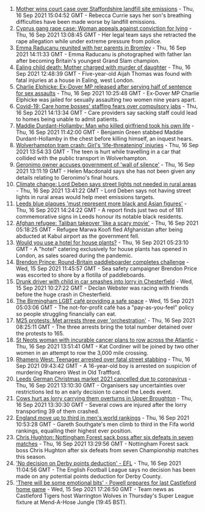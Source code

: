 1. [Mother wins court case over Staffordshire landfill site emissions](https://www.bbc.co.uk/news/uk-england-stoke-staffordshire-58577136?at_medium=RSS&at_campaign=KARANGA) - Thu, 16 Sep 2021 15:04:52 GMT - Rebecca Currie says her son's breathing difficulties have been made worse by landfill emissions.
2. [Cyprus gang rape case: Woman appeals against conviction for lying](https://www.bbc.co.uk/news/uk-england-derbyshire-58583251?at_medium=RSS&at_campaign=KARANGA) - Thu, 16 Sep 2021 13:08:45 GMT - Her legal team says she retracted the rape allegation while under extreme pressure from police.
3. [Emma Raducanu reunited with her parents in Bromley](https://www.bbc.co.uk/news/uk-england-london-58585022?at_medium=RSS&at_campaign=KARANGA) - Thu, 16 Sep 2021 14:11:33 GMT - Emma Raducanu is photographed with father Ian after becoming Britain's youngest Grand Slam champion.
4. [Ealing child death: Mother charged with murder of daughter](https://www.bbc.co.uk/news/uk-england-london-58583972?at_medium=RSS&at_campaign=KARANGA) - Thu, 16 Sep 2021 12:48:39 GMT - Five-year-old Aijah Thomas was found with fatal injuries at a house in Ealing, west London.
5. [Charlie Elphicke: Ex-Dover MP released after serving half of sentence for sex assaults](https://www.bbc.co.uk/news/uk-england-kent-58583111?at_medium=RSS&at_campaign=KARANGA) - Thu, 16 Sep 2021 10:25:48 GMT - Ex-Dover MP Charlie Elphicke was jailed for sexually assaulting two women nine years apart.
6. [Covid-19: Care home bosses' staffing fears over compulsory jabs](https://www.bbc.co.uk/news/uk-england-58584327?at_medium=RSS&at_campaign=KARANGA) - Thu, 16 Sep 2021 14:13:34 GMT - Care providers say sacking staff could lead to homes being unable to admit patients.
7. [Maddie Durdant-Hollamby: Man who killed girlfriend took his own life](https://www.bbc.co.uk/news/uk-england-northamptonshire-58582235?at_medium=RSS&at_campaign=KARANGA) - Thu, 16 Sep 2021 11:42:00 GMT - Benjamin Green stabbed Maddie Durdant-Hollamby in the chest before killing himself, an inquest hears.
8. [Wolverhampton tram crash: Girl's 'life-threatening' injuries](https://www.bbc.co.uk/news/uk-england-birmingham-58587056?at_medium=RSS&at_campaign=KARANGA) - Thu, 16 Sep 2021 13:54:33 GMT - The teen is hurt while travelling in a car that collided with the public transport in Wolverhampton.
9. [Geronimo owner accuses government of 'wall of silence'](https://www.bbc.co.uk/news/uk-england-bristol-58581304?at_medium=RSS&at_campaign=KARANGA) - Thu, 16 Sep 2021 13:11:19 GMT - Helen Macdonald says she has not been given any details relating to Geronimo's final hours.
10. [Climate change: Lord Deben says street lights not needed in rural areas](https://www.bbc.co.uk/news/uk-england-suffolk-58585374?at_medium=RSS&at_campaign=KARANGA) - Thu, 16 Sep 2021 13:41:22 GMT - Lord Deben says not having street lights in rural areas would help meet emissions targets.
11. [Leeds blue plaques 'must represent more black and Asian figures'](https://www.bbc.co.uk/news/uk-england-leeds-58585124?at_medium=RSS&at_campaign=KARANGA) - Thu, 16 Sep 2021 14:24:22 GMT - A report finds just two out of 181 commemorative signs in Leeds honour its notable black residents.
12. [Afghan refugee: Taliban takeover 'like a scary movie'](https://www.bbc.co.uk/news/uk-england-58576104?at_medium=RSS&at_campaign=KARANGA) - Thu, 16 Sep 2021 05:18:25 GMT - Refugee Marwa Koofi fled Afghanistan after being abducted at Kabul airport as the government fell.
13. [Would you use a hotel for house plants?](https://www.bbc.co.uk/news/uk-england-london-58575510?at_medium=RSS&at_campaign=KARANGA) - Thu, 16 Sep 2021 05:23:10 GMT - A "hotel" catering exclusively for house plants has opened in London, as sales soared during the pandemic.
14. [Brendon Prince: Round-Britain paddleboarder completes challenge](https://www.bbc.co.uk/news/uk-england-devon-58572635?at_medium=RSS&at_campaign=KARANGA) - Wed, 15 Sep 2021 11:45:57 GMT - Sea safety campaigner Brendon Price was escorted to shore by a flotilla of paddleboards.
15. [Drunk driver with child in car smashes into lorry in Chesterfield](https://www.bbc.co.uk/news/uk-england-derbyshire-58571895?at_medium=RSS&at_campaign=KARANGA) - Wed, 15 Sep 2021 10:27:22 GMT - Declan Webster was racing with friends before the huge crash in Chesterfield.
16. [The Birmingham LGBT café providing a safe space](https://www.bbc.co.uk/news/uk-england-birmingham-58557971?at_medium=RSS&at_campaign=KARANGA) - Wed, 15 Sep 2021 05:03:06 GMT - The not-for-profit café has a "pay-as-you-feel" policy so people struggling financially can eat.
17. [M25 protests: Met arrests three over 'orchestration'](https://www.bbc.co.uk/news/uk-england-beds-bucks-herts-58576582?at_medium=RSS&at_campaign=KARANGA) - Thu, 16 Sep 2021 08:25:11 GMT - The three arrests bring the total number detained over the protests to 165.
18. [St Neots woman with incurable cancer plans to row across the Atlantic](https://www.bbc.co.uk/news/uk-england-beds-bucks-herts-58577769?at_medium=RSS&at_campaign=KARANGA) - Thu, 16 Sep 2021 13:51:41 GMT - Kat Cordiner will be joined by two other women in an attempt to row the 3,000 mile crossing.
19. [Rhamero West: Teenager arrested over fatal street stabbing](https://www.bbc.co.uk/news/uk-england-manchester-58582149?at_medium=RSS&at_campaign=KARANGA) - Thu, 16 Sep 2021 09:43:42 GMT - A 16-year-old boy is arrested on suspicion of murdering Rhamero West in Old Traffford.
20. [Leeds German Christmas market 2021 cancelled due to coronavirus](https://www.bbc.co.uk/news/uk-england-leeds-58585829?at_medium=RSS&at_campaign=KARANGA) - Thu, 16 Sep 2021 13:10:30 GMT - Organisers say uncertainties over restrictions led to an early decision to cancel the Leeds event.
21. [Cows hurt as lorry carrying them overturns in Upper Broughton](https://www.bbc.co.uk/news/uk-england-nottinghamshire-58583258?at_medium=RSS&at_campaign=KARANGA) - Thu, 16 Sep 2021 13:30:30 GMT - Several cows are injured after the lorry transporting 39 of them crashed.
22. [England move up to third in men's world rankings](https://www.bbc.co.uk/sport/football/58581144?at_medium=RSS&at_campaign=KARANGA) - Thu, 16 Sep 2021 10:53:28 GMT - Gareth Southgate's men climb to third in the Fifa world rankings, equalling their highest ever position.
23. [Chris Hughton: Nottingham Forest sack boss after six defeats in seven matches](https://www.bbc.co.uk/sport/football/58579227?at_medium=RSS&at_campaign=KARANGA) - Thu, 16 Sep 2021 13:29:56 GMT - Nottingham Forest sack boss Chris Hughton after six defeats from seven Championship matches this season.
24. ['No decision on Derby points deduction' - EFL](https://www.bbc.co.uk/sport/football/58579257?at_medium=RSS&at_campaign=KARANGA) - Thu, 16 Sep 2021 11:04:56 GMT - The English Football League says no decision has been made on any potential points deduction for Derby County.
25. ['There will be some emotional bits' - Powell prepares for last Castleford home game](https://www.bbc.co.uk/sport/rugby-league/58573945?at_medium=RSS&at_campaign=KARANGA) - Wed, 15 Sep 2021 17:26:50 GMT - Team news as Castleford Tigers host Warrington Wolves in Thursday's Super League fixture at Mend-A-Hose Jungle (19:45 BST).
